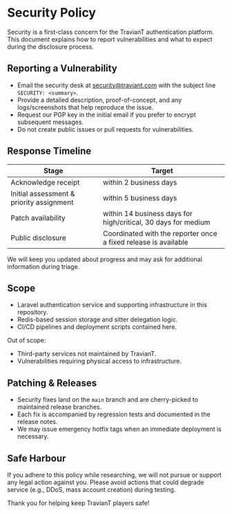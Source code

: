 # Security Policy

Security is a first-class concern for the TravianT authentication platform. This document explains how to report vulnerabilities and what to expect during the disclosure process.

## Reporting a Vulnerability

- Email the security desk at [security@traviant.com](mailto:security@traviant.com) with the subject line `SECURITY: <summary>`.
- Provide a detailed description, proof-of-concept, and any logs/screenshots that help reproduce the issue.
- Request our PGP key in the initial email if you prefer to encrypt subsequent messages.
- Do not create public issues or pull requests for vulnerabilities.

## Response Timeline

| Stage | Target |
|-------|--------|
| Acknowledge receipt | within 2 business days |
| Initial assessment & priority assignment | within 5 business days |
| Patch availability | within 14 business days for high/critical, 30 days for medium |
| Public disclosure | Coordinated with the reporter once a fixed release is available |

We will keep you updated about progress and may ask for additional information during triage.

## Scope

- Laravel authentication service and supporting infrastructure in this repository.
- Redis-based session storage and sitter delegation logic.
- CI/CD pipelines and deployment scripts contained here.

Out of scope:

- Third-party services not maintained by TravianT.
- Vulnerabilities requiring physical access to infrastructure.

## Patching & Releases

- Security fixes land on the `main` branch and are cherry-picked to maintained release branches.
- Each fix is accompanied by regression tests and documented in the release notes.
- We may issue emergency hotfix tags when an immediate deployment is necessary.

## Safe Harbour

If you adhere to this policy while researching, we will not pursue or support any legal action against you. Please avoid actions that could degrade service (e.g., DDoS, mass account creation) during testing.

Thank you for helping keep TravianT players safe!
